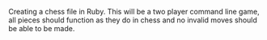 Creating a chess file in Ruby. This will be a two player command line game, all pieces should function as they do in chess
and no invalid moves should be able to be made. 
